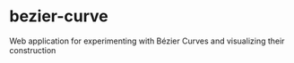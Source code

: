 # bezier-curve
Web application for experimenting with Bézier Curves and visualizing their construction
